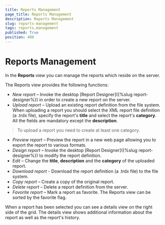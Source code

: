 ```yaml
---
title: Reports Management
page_title: Reports Management
description: Reports Management
slug: reports-management
tags: reports,management
published: True
position: 400
---
```


# Reports Management



In the **Reports** view you can manage the reports which reside on the server.

The Reports view provides the following functions:

  - _New report_ – Invoke the desktop [Report Designer]({%slug report-designer%}) in order to create a new report on the server.
  - _Upload report_ – Upload an existing report definition from the file system. When uploading a report you should select the XML report file definition (a .trdx file), specify the report's __title__ and select the report's __category__. All the fields are mandatory except the __description__.

  >To upload a report you need to create at least one category.
  - _Preview report_ – Preview the report in a new web page allowing you to export the report to various formats.
  - _Design report_ – Invoke the desktop [Report Designer]({%slug report-designer%}) to modify the report definition.
  - _Edit_ – Change the __title__, __description__ and the __category__ of the uploaded report.
  - _Download report_ - Download the report definition (a .trdx file) to the file system.
  - _Copy report_ – Create a copy of the original report.
  - _Delete report_ – Delete a report definition from the server.
  - _Favorite report_ – Mark a report as favorite. The Reports view can be sorted by the favorite flag.

When a report has been selected you can see a details view on the right side of the grid. The details view shows additional information about the report as well as the report's history.